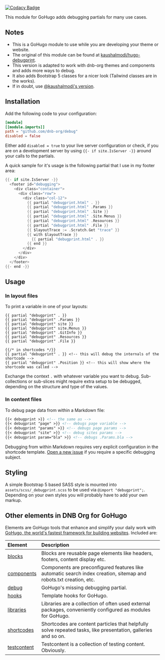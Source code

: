 [![Codacy Badge](https://app.codacy.com/project/badge/Grade/6f080031f82149f0a2f8e7ebdccfcc9f)](https://www.codacy.com/gh/dnb-org/debug/dashboard)

This module for GoHugo adds debugging partials for many use cases.

## Notes

- This is a GoHugo module to use while you are developing your theme or website.
- The original of this module can be found at [kaushalmodi/hugo-debugprint](https://github.com/kaushalmodi/hugo-debugprint). 
- This version is adapted to work with dnb-org themes and components and adds more ways to debug.
- It also adds Bootstrap 5 classes for a nicer look (Tailwind classes are in the works).
- If in doubt, use [@kaushalmodi's version](https://github.com/kaushalmodi/hugo-debugprint).

## Installation

Add the following code to your configuration:

```toml
[module]
[[module.imports]]
path = "github.com/dnb-org/debug"
disabled = false
```

Either add `disabled = true` to your live server configuration or check, if you are on a development server by using `{{- if site.IsServer -}}` around your calls to the partials. 

A quick sample for it's usage is the following partial that I use in my footer area:

```go
{{- if site.IsServer -}}
  <footer id="debugging">
    <div class="container">
      <div class="row">
        <div class="col-12">
          {{ partial "debugprint.html" . }}
          {{ partial "debugprint.html" .Params }}
          {{ partial "debugprint.html" .Site }}
          {{ partial "debugprint.html" .Site.Menus }}
          {{ partial "debugprint.html" .Resources }}
          {{ partial "debugprint.html" .File }}
          {{ $layoutTrace := .Scratch.Get "trace" }}
          {{ with $layoutTrace }}
            {{ partial "debugprint.html" . }}
          {{ end }}
        </div>
      </div>
    </div>
  </footer>
{{- end -}}
```

## Usage

### In layout files

To print a variable in one of your layouts:

```gotemplate
{{ partial "debugprint" . }}
{{ partial "debugprint" .Params }}
{{ partial "debugprint" site }}
{{ partial "debugprint" site.Menus }}
{{ partial "debugprint" .GitInfo }}
{{ partial "debugprint" .Resources }}
{{ partial "debugprint" .File }}

{{/* in shortcodes */}}
{{ partial "debugprint" . }} <!-- this will debug the internals of the shortcode -->
{{ partial "debugprint" .Position }} <!-- this will show where the shortcode was called -->
```

Exchange the context `.` with whatever variable you want to debug. Sub-collections or sub-slices might require extra setup to be debugged, depending on the structure and type of the values.

### In content files

To debug page data from within a Markdown file:

```markdown
{{< debugprint >}} <!-- the same as -->
{{< debugprint "page" >}} <!-- debugs page variable -->
{{< debugprint "params" >}} <!-- debugs page params -->
{{< debugprint "site" >}} <!-- debug sites params -->
{{< debugprint param="bla" >}} <!-- debugs .Params.bla -->
```

Debugging from within Markdown requires very explicit configuration in the shortcode template. [Open a new issue](https://github.com/dnb-org/debug/issues/new) if you require a specific debugging subject.

## Styling

A simple Bootstrap 5 based SASS style is mounted into `assets/scss/_debugprint.scss` to be used via `@import "debugprint";`. Depending on your own styles you will probably have to add your own markup.

## Other elements in DNB Org for GoHugo

Elements are GoHugo tools that enhance and simplify your daily work with [GoHugo, the world's fastest framework for building websites](https://gohugo.io/). Included are:

| Element | Description |
| :--- | :--- |
| [blocks](https://github.com/dnb-org/blocks) | Blocks are reusable page elements like headers, footers, content display etc.|
| [components](https://github.com/dnb-org/components) | Components are preconfigured features like automatic search index creation, sitemap and robots.txt creation, etc. |
| [debug](https://github.com/dnb-org/debug) | GoHugo's missing debugging partial. |
| [hooks](https://github.com/dnb-org/hooks) | Template hooks for GoHugo. |
| [libraries](https://github.com/dnb-org/libraries) | Libraries are a collection of often used external packages, conveniently configured as modules for GoHugo. |
| [shortcodes](https://github.com/dnb-org/shortcodes) | Shortcodes are content particles that helpfully solve repeated tasks, like presentation, galleries and so on. |
| [testcontent](https://github.com/dnb-org/testcontent) | Testcontent is a collection of testing content. Obviously. |
